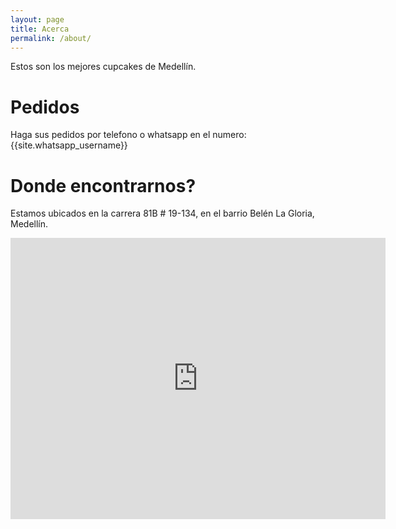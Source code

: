 ```yaml
---
layout: page
title: Acerca
permalink: /about/
---
```


Estos son los mejores cupcakes de Medellín. 

# Pedidos
Haga sus pedidos por telefono o whatsapp en el numero: {{site.whatsapp_username}}

# Donde encontrarnos?

Estamos ubicados en la carrera 81B # 19-134, en el barrio Belén La Gloria, Medellín.

<iframe src="https://www.google.com/maps/embed?pb=!1m18!1m12!1m3!1d426.03410658711914!2d-75.60311375484056!3d6.22568596277836!2m3!1f0!2f0!3f0!3m2!1i1024!2i768!4f13.1!3m3!1m2!1s0x0%3A0x109ffae56997ee84!2sPanader%C3%ADa+El+Puentecito!5e0!3m2!1sde!2sde!4v1481814525594" width="600" height="450" frameborder="0" style="border:0" allowfullscreen></iframe>


